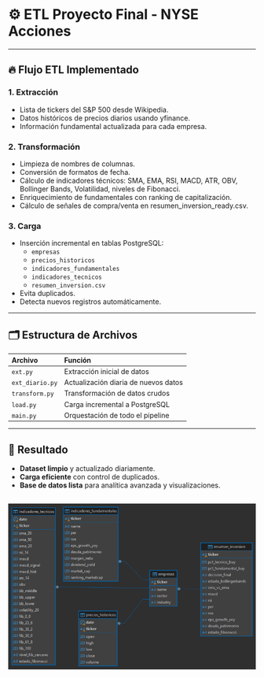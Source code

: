 
# ⚙️ ETL Proyecto Final - NYSE Acciones

---

## 🔥 Flujo ETL Implementado

### 1. Extracción
- Lista de tickers del S&P 500 desde Wikipedia.
- Datos históricos de precios diarios usando yfinance.
- Información fundamental actualizada para cada empresa.

### 2. Transformación
- Limpieza de nombres de columnas.
- Conversión de formatos de fecha.
- Cálculo de indicadores técnicos: SMA, EMA, RSI, MACD, ATR, OBV, Bollinger Bands, Volatilidad, niveles de Fibonacci.
- Enriquecimiento de fundamentales con ranking de capitalización.
-	Cálculo de señales de compra/venta en resumen_inversion_ready.csv.

### 3. Carga
- Inserción incremental en tablas PostgreSQL:
  - `empresas`
  - `precios_historicos`
  - `indicadores_fundamentales`
  - `indicadores_tecnicos`
  - `resumen_inversion.csv`   
- Evita duplicados.
- Detecta nuevos registros automáticamente.

---

## 🗂️ Estructura de Archivos

| Archivo | Función |
|:---|:---|
| `ext.py` | Extracción inicial de datos |
| `ext_diario.py` | Actualización diaria de nuevos datos |
| `transform.py` | Transformación de datos crudos |
| `load.py` | Carga incremental a PostgreSQL |
| `main.py` | Orquestación de todo el pipeline |

---

## 🧪 Resultado

- **Dataset limpio** y actualizado diariamente.
- **Carga eficiente** con control de duplicados.
- **Base de datos lista** para analítica avanzada y visualizaciones.


![alt text](esquema_bbdd.png)
---